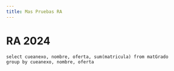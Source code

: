 ```yaml
---
title: Mas Pruebas RA
---
```


# RA 2024

``` matricula_grado
select cueanexo, nombre, oferta, sum(matricula) from matGrado
group by cueanexo, nombre, oferta
```

<DataTable data={matricula_grado}/>